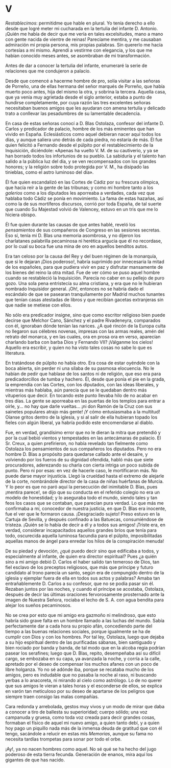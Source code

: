 # V

*Restablecimos*: permitidme que hable en plural. Yo tenía derecho a ello desde
que logré meter mi cucharada en la tertulia del infante D. Antonio. ¡Quién me
había de decir que me vería en tales excelsitudes, mano a mano con gente nacida
de vientre de reinas! Parecíame mentira, y me causaban admiración mi propia
persona, mis propias palabras. Sin quererlo me hacía cortesías a mí mismo.
Aprendí a vestirme  con elegancia, y los que me habían conocido meses antes, se
asombraban de mi transformación.

Antes de dar a conocer la tertulia del infante, enumeraré la serie de
relaciones que me condujeron a palacio.

Desde que comencé a hacerme hombre de pro, solía visitar a las señoras de
Porreño, una de ellas hermana del señor marqués de Porreño, que había muerto
poco antes, hija del mismo la otra, y sobrina la tercera. Aquella casa, que ya
venía muy agrietada desde el siglo anterior, estaba a punto de hundirse
completamente, por cuya razón las tres excelentes señoras necesitaban buenos
amigos que les ayudaran con amena tertulia y delicado trato a conllevar las
pesadumbres de su lamentable decadencia.

En casa de estas señoras conocí a D. Blas Ostolaza, confesor del infante D.
Carlos y predicador de palacio, hombre de los más eminentes que han vivido en
España. Eclesiásticos como aquel debieran nacer aquí todos los días, y aunque
saliera uno detrás de cada piedra, no estaría de más. Él fue quien felicitó
a Fernando desde el púlpito por el restablecimiento de la Inquisición,
diciéndole: «Apenas ha vuelto V. M. de su cautiverio, y ya se han borrado todos
los infortunios de su pueblo. La sabiduría y el talento han salido a la pública
luz del día, y se ven recompensados con los grandes honores; y la religión
sobre todo protegida por V. M., ha disipado las tinieblas, como el astro
luminoso del día».

Él fue quien escandalizó en las Cortes de Cádiz por su frescura olímpica, que
hacía reír a la gente de las tribunas; y como mi hombre tanto a los *galerios*
como a los diputados les aporreaba a verdades, cada vez que hablaba todo Cádiz
se ponía en movimiento. La fama de estas hazañas, así como la de sus mortíferos
discursos, corrió por toda España, de tal suerte que cuando Su Majestad volvió
de Valencey, estuvo en un tris que me lo hiciera obispo.

Él fue quien durante las causas de que antes hablé, reveló los *pensamientos* de
sus compañeros de Congreso en las sesiones secretas. Eso sí, tenía mi D. Blas
una memoria asombrosa, y no dijeron los charlatanes palabrilla pecaminosa ni
herética argucia que él no recordase, por lo cual su boca fue una mina de oro
en aquellos benditos autos.

Era tan celoso por la causa del Rey y del buen régimen de la monarquía, que si
le dejaran ¡Dios poderoso!, habría suprimido por innecesaria  la mitad de los
españoles, para que pudiera vivir en paz y disfrutar mansamente de los bienes
del reino la otra mitad. Fue de ver cómo se puso aquel hombre cuando se
restableció la Inquisición. Parecía no caber en su pellejo de puro gozo. Una
sola pena entristecía su alma cristiana, y era que no le hubieran nombrado
Inquisidor general. ¡Oh!, entonces no se habría dado el escándalo de que se
pasearan tranquilamente por Madrid muchos tunantes que tenían casas atestadas
de libros y que recibían gacetas extranjeras sin que nadie se metiese con
ellos.

No sólo era predicador insigne, sino que como escritor religioso bien puede
decirse que Melchor Cano, Sánchez y el padre Rivadeneyra, comparados con él,
ignoraban dónde tenían las narices. ¿A qué rincón de la Europa culta no
llegaron sus célebres novenas, impresas con las armas reales, amén del retrato
del monarca, y en las cuales, ora en prosa ora en verso, aparecían charlando
barba con barba Dios y Fernando VII? ¡Válganme los cielos! Aquello era
escribir, y quien no ha visto tales cosas no sabe lo que es literatura.

En tratándose de púlpito no había otro. Era cosa de estar oyéndole con la boca
abierta, sin perder ni una sílaba de su pasmosa elocuencia.  No le habían de
pedir que hablase de los santos ni de religión, que eso era para
predicadorcillos de tumba y hachero. Él, desde que ponía el pie en la grada, la
emprendía con las Cortes, con los diputados, con las ideas liberales,
y mientras más hablaba, aún parecía que se le quedaban dentro más vituperios
que decir. En tocando este punto llevaba hilo de no acabar en tres días. La
gente se aporreaba en las puertas de los templos para entrar a oírle, y... no
hay que darle vueltas... ¡ni don Ramón de la Cruz con sus sainetes populares
atrajo más gente! ¡Y cómo entusiasmaba a la multitud! Oíanse gritos dentro de
la iglesia, y si al salir de ella hubieran topado los fieles con algún liberal,
ya habría podido este encomendarse al diablo.

Fue, en verdad, grandísimo error que no le dieran la mitra que pretendió y por
la cual bebió vientos y tempestades en las antecámaras de palacio. El Sr.
Creux, a quien prefirieron, no había revelado tan fielmente como Ostolaza los
pensamientos de sus compañeros los diputados. Pero no era hombre D. Blas
a propósito para quedarse callado ante el desaire, y volviendo por los fueros
de su dignidad ofendida, habló más que siete procuradores, aderezando su charla
con cierta intriga un poco subida  de punto. Pero ni por esas: en vez de
hacerle caso, le mortificaron más. No puede darse mayor injusticia. Llegó la
crueldad hasta el extremo de alejarle de la corte, nombrándole director de la
casa de niñas huérfanas de Murcia. Y lo peor es que no paró aquí la persecución
del inimitable D. Blas, pues ¡mentira parece!, se dijo que su conducta en el
referido colegio no era un modelo de honestidad; y lo aseguraba todo el mundo,
siendo tales y tan feos los casos que se contaban, que parecían pura verdad. Lo
que más me confirmaba a mí, conocedor de nuestra justicia, en que D. Blas era
inocente, fue el ver que le formaron causa. ¡Desgraciado sujeto! Preso estuvo
en la Cartuja de Sevilla, y después confinado a las Batuecas, consumiéndose de
tristeza. ¡Quién se lo había de decir a él y a todos sus amigos! ¡Triste era,
en verdad, considerar incapacitados aquellos grandes bríos que tenía para todo,
oscurecida aquella luminosa facundia para el púlpito, imposibilitadas aquellas
manos de ángel para enredar los hilos de la conspiración menuda!

De su piedad y devoción, ¿qué puedo decir sino que edificaba a todos,
y especialmente al infante, de quien era director espiritual? Pues ¿a quién
sino a mi amigo debió D. Carlos el  haber salido tan temeroso de Dios, tan fiel
esclavo de los preceptos religiosos, que más que príncipe y futuro candidato al
trono parecía un santo, según era de compungido dentro de la iglesia y ejemplar
fuera de ella en todos sus actos y palabras? Amaba tan entrañablemente D.
Carlos a su confesor, que no se podía pasar sin él. Rezaban juntos por las
noches, y cuando el príncipe se acostaba, Ostolaza, después de decir las
últimas oraciones fervorosamente prosternado ante la imagen de Nuestra Señora,
rociaba el lecho de S. A. con agua bendita para alejar los sueños pecaminosos.

No se crea por esto que mi amigo era gazmoño ni melindroso, que esto habría
sido grave falta en un hombre llamado a las luchas del mundo. Sabía
perfectamente dar a cada hora su propio afán, concediendo parte del tiempo
a las buenas relaciones sociales, porque igualmente se ha de cumplir con Dios
y con los hombres. Por tal ley, Ostolaza, luego que dejaba a su hijo espiritual
dentro de las purificadas sábanas, bien santiguado y bien rociado por banda
y banda, de tal modo que en la alcoba regia podrían pasear los serafines; luego
que D. Blas, repito, desempeñaba así su difícil cargo, se embozaba en su capa,
ya avanzada la noche, y corría a la calle, apretado por  el deseo de compensar
los muchos afanes con un poco de libre holganza. Yo no sé adónde iba, porque se
recataba mucho de los amigos, pero es indudable que no pasaba la noche al raso,
ni buscando yerbas a lo anacoreta, ni mirando al cielo como astrólogo. Lo de no
querer que sus amigos le vieran a tales horas y el esconderse de ellos, se
explica en varón tan meticuloso por su deseo de apartarse de los peligros que
siempre traen consigo las malas compañías.

Cara redonda y arrebolada, gestos muy vivos y un modo de mirar que daba
a conocer a tiro de ballesta su superioridad; cuerpo sólido; una voz campanuda
y gruesa, como toda voz creada para decir grandes cosas, formaban el físico de
aquel mi nuevo amigo, a quien tanto debí, y a quien hoy pago un piquillo nada
más de la inmensa deuda de gratitud que con él tengo, sacándole a relucir en
estas mis *Memorias*, aunque su fama no necesita tardías trompetas para sonar
por todo el orbe.

¡Ay!, ya no nacen hombres como aquel. No sé qué se ha hecho del jugo poderoso
de esta tierra fecunda. Generación de enanos, mira aquí los gigantes de que has
nacido.
